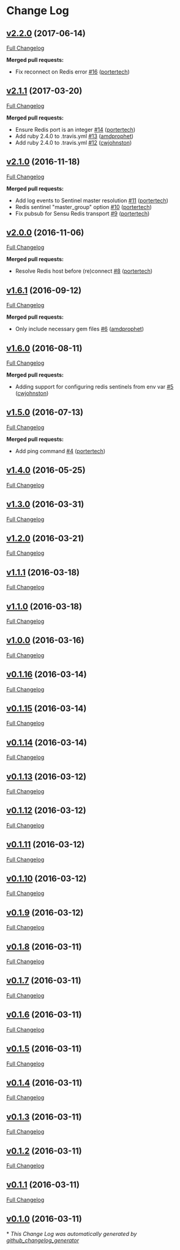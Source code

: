 # Change Log

## [v2.2.0](https://github.com/sensu/sensu-redis/tree/v2.2.0) (2017-06-14)
[Full Changelog](https://github.com/sensu/sensu-redis/compare/v2.1.1...v2.2.0)

**Merged pull requests:**

- Fix reconnect on Redis error [\#16](https://github.com/sensu/sensu-redis/pull/16) ([portertech](https://github.com/portertech))

## [v2.1.1](https://github.com/sensu/sensu-redis/tree/v2.1.1) (2017-03-20)
[Full Changelog](https://github.com/sensu/sensu-redis/compare/v2.1.0...v2.1.1)

**Merged pull requests:**

- Ensure Redis port is an integer [\#14](https://github.com/sensu/sensu-redis/pull/14) ([portertech](https://github.com/portertech))
- Add ruby 2.4.0 to .travis.yml [\#13](https://github.com/sensu/sensu-redis/pull/13) ([amdprophet](https://github.com/amdprophet))
- Add ruby 2.4.0 to .travis.yml [\#12](https://github.com/sensu/sensu-redis/pull/12) ([cwjohnston](https://github.com/cwjohnston))

## [v2.1.0](https://github.com/sensu/sensu-redis/tree/v2.1.0) (2016-11-18)
[Full Changelog](https://github.com/sensu/sensu-redis/compare/v2.0.0...v2.1.0)

**Merged pull requests:**

- Add log events to Sentinel master resolution [\#11](https://github.com/sensu/sensu-redis/pull/11) ([portertech](https://github.com/portertech))
- Redis sentinel "master\_group" option [\#10](https://github.com/sensu/sensu-redis/pull/10) ([portertech](https://github.com/portertech))
- Fix pubsub for Sensu Redis transport [\#9](https://github.com/sensu/sensu-redis/pull/9) ([portertech](https://github.com/portertech))

## [v2.0.0](https://github.com/sensu/sensu-redis/tree/v2.0.0) (2016-11-06)
[Full Changelog](https://github.com/sensu/sensu-redis/compare/v1.6.1...v2.0.0)

**Merged pull requests:**

- Resolve Redis host before \(re\)connect [\#8](https://github.com/sensu/sensu-redis/pull/8) ([portertech](https://github.com/portertech))

## [v1.6.1](https://github.com/sensu/sensu-redis/tree/v1.6.1) (2016-09-12)
[Full Changelog](https://github.com/sensu/sensu-redis/compare/v1.6.0...v1.6.1)

**Merged pull requests:**

- Only include necessary gem files [\#6](https://github.com/sensu/sensu-redis/pull/6) ([amdprophet](https://github.com/amdprophet))

## [v1.6.0](https://github.com/sensu/sensu-redis/tree/v1.6.0) (2016-08-11)
[Full Changelog](https://github.com/sensu/sensu-redis/compare/v1.5.0...v1.6.0)

**Merged pull requests:**

- Adding support for configuring redis sentinels from env var [\#5](https://github.com/sensu/sensu-redis/pull/5) ([cwjohnston](https://github.com/cwjohnston))

## [v1.5.0](https://github.com/sensu/sensu-redis/tree/v1.5.0) (2016-07-13)
[Full Changelog](https://github.com/sensu/sensu-redis/compare/v1.4.0...v1.5.0)

**Merged pull requests:**

- Add ping command [\#4](https://github.com/sensu/sensu-redis/pull/4) ([portertech](https://github.com/portertech))

## [v1.4.0](https://github.com/sensu/sensu-redis/tree/v1.4.0) (2016-05-25)
[Full Changelog](https://github.com/sensu/sensu-redis/compare/v1.3.0...v1.4.0)

## [v1.3.0](https://github.com/sensu/sensu-redis/tree/v1.3.0) (2016-03-31)
[Full Changelog](https://github.com/sensu/sensu-redis/compare/v1.2.0...v1.3.0)

## [v1.2.0](https://github.com/sensu/sensu-redis/tree/v1.2.0) (2016-03-21)
[Full Changelog](https://github.com/sensu/sensu-redis/compare/v1.1.1...v1.2.0)

## [v1.1.1](https://github.com/sensu/sensu-redis/tree/v1.1.1) (2016-03-18)
[Full Changelog](https://github.com/sensu/sensu-redis/compare/v1.1.0...v1.1.1)

## [v1.1.0](https://github.com/sensu/sensu-redis/tree/v1.1.0) (2016-03-18)
[Full Changelog](https://github.com/sensu/sensu-redis/compare/v1.0.0...v1.1.0)

## [v1.0.0](https://github.com/sensu/sensu-redis/tree/v1.0.0) (2016-03-16)
[Full Changelog](https://github.com/sensu/sensu-redis/compare/v0.1.16...v1.0.0)

## [v0.1.16](https://github.com/sensu/sensu-redis/tree/v0.1.16) (2016-03-14)
[Full Changelog](https://github.com/sensu/sensu-redis/compare/v0.1.15...v0.1.16)

## [v0.1.15](https://github.com/sensu/sensu-redis/tree/v0.1.15) (2016-03-14)
[Full Changelog](https://github.com/sensu/sensu-redis/compare/v0.1.14...v0.1.15)

## [v0.1.14](https://github.com/sensu/sensu-redis/tree/v0.1.14) (2016-03-14)
[Full Changelog](https://github.com/sensu/sensu-redis/compare/v0.1.13...v0.1.14)

## [v0.1.13](https://github.com/sensu/sensu-redis/tree/v0.1.13) (2016-03-12)
[Full Changelog](https://github.com/sensu/sensu-redis/compare/v0.1.12...v0.1.13)

## [v0.1.12](https://github.com/sensu/sensu-redis/tree/v0.1.12) (2016-03-12)
[Full Changelog](https://github.com/sensu/sensu-redis/compare/v0.1.11...v0.1.12)

## [v0.1.11](https://github.com/sensu/sensu-redis/tree/v0.1.11) (2016-03-12)
[Full Changelog](https://github.com/sensu/sensu-redis/compare/v0.1.10...v0.1.11)

## [v0.1.10](https://github.com/sensu/sensu-redis/tree/v0.1.10) (2016-03-12)
[Full Changelog](https://github.com/sensu/sensu-redis/compare/v0.1.9...v0.1.10)

## [v0.1.9](https://github.com/sensu/sensu-redis/tree/v0.1.9) (2016-03-12)
[Full Changelog](https://github.com/sensu/sensu-redis/compare/v0.1.8...v0.1.9)

## [v0.1.8](https://github.com/sensu/sensu-redis/tree/v0.1.8) (2016-03-11)
[Full Changelog](https://github.com/sensu/sensu-redis/compare/v0.1.7...v0.1.8)

## [v0.1.7](https://github.com/sensu/sensu-redis/tree/v0.1.7) (2016-03-11)
[Full Changelog](https://github.com/sensu/sensu-redis/compare/v0.1.6...v0.1.7)

## [v0.1.6](https://github.com/sensu/sensu-redis/tree/v0.1.6) (2016-03-11)
[Full Changelog](https://github.com/sensu/sensu-redis/compare/v0.1.5...v0.1.6)

## [v0.1.5](https://github.com/sensu/sensu-redis/tree/v0.1.5) (2016-03-11)
[Full Changelog](https://github.com/sensu/sensu-redis/compare/v0.1.4...v0.1.5)

## [v0.1.4](https://github.com/sensu/sensu-redis/tree/v0.1.4) (2016-03-11)
[Full Changelog](https://github.com/sensu/sensu-redis/compare/v0.1.3...v0.1.4)

## [v0.1.3](https://github.com/sensu/sensu-redis/tree/v0.1.3) (2016-03-11)
[Full Changelog](https://github.com/sensu/sensu-redis/compare/v0.1.2...v0.1.3)

## [v0.1.2](https://github.com/sensu/sensu-redis/tree/v0.1.2) (2016-03-11)
[Full Changelog](https://github.com/sensu/sensu-redis/compare/v0.1.1...v0.1.2)

## [v0.1.1](https://github.com/sensu/sensu-redis/tree/v0.1.1) (2016-03-11)
[Full Changelog](https://github.com/sensu/sensu-redis/compare/v0.1.0...v0.1.1)

## [v0.1.0](https://github.com/sensu/sensu-redis/tree/v0.1.0) (2016-03-11)


\* *This Change Log was automatically generated by [github_changelog_generator](https://github.com/skywinder/Github-Changelog-Generator)*
